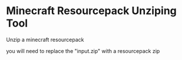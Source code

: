# Minecraft Resourcepack Unziping Tool
Unzip a minecraft resourcepack  
  
you will need to replace the "input.zip" with a resourcepack zip
